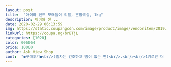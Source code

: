 ```yaml
---
layout: post 
title:  "아이와 샌드 모래놀이 리필, 혼합색상, 1kg" 
description: 아이와 샌 ..
date: 2020-02-29 06:13:59 
img: https://static.coupangcdn.com/image/product/image/vendoritem/2019/02/28/3000265103/62df266d-9bc7-4200-934b-114fedb15443.jpg 
linkUrl: https://coupa.ng/brBTjL 
categories: [1020] 
color: 006064 
price: 10000 
author: Ask View Shop 
cont:  "●구매후기●<br/>(필자는 건조하고 땀이 없는 편)<br/>.<br/><br/>1키로만 더 구입할까 싶기도 하구요~<br/>2키로 구입했는데 양이 살짝부족한 듯하기도 하고<br/>37개월이라 말도 제법하는데<br/>3키로샀고<br/>4살 딸아이가 모래놀이 너무 좋아해서 구매했습니다~<br/>⭐️뒷처리!!<br/>ㅡㅡㅡㅡㅡㅡ<br/>가벼운 바닷가의 모래에 찹쌀풀을 끼얹은 느낌<br/>겉에서 보기에도 촉촉해 보이네요 ^^*<br/>결국 치워야한다는 소리ㅜㅜ<br/>구매 후에 다른 소셜 찾아보니<br/>그냥 물에 잘 씻겨나가서 전 청소가 어렵지않네요<br/>그래서 그런가 모래도 던지지않고 꼬물꼬물 잘 노네요 ㅎ<br/>그래서 세트상품 사기엔 뭔가 비싸고 별로인 것 같아서<br/>글구 씻겨줄 땐 물에 녹지는 않는데,,<br/>기존 모래놀이구성품(삽, 모양틀)은 모던하우스랑<br/>나머지 다른 박스들도 이래야할텐데<br/>날씨가 많이 추워져서 야외활동 하기 어려워서<br/>냄새도 딱히 나는거 모르겠고~ 좋네요<br/>다행히 내가 펼친건 부드러웠음<br/>다행히 다른 포장도 질감동일<br/>딱딱하거나 단단,<br/>땀이 많거나 유분이 있는 편일듯<br/>또는 잘 뭉치지 않는다는 분들은<br/>랜덤하게 오래된 상품을 배송받은 듯하다<br/>리필만 구입해보았어요 ㅎㅎ<br/>리필용으로 구입<br/>마음같아서는 10키로 사고싶음<br/>모래 1킬로그램은 좀 적은 듯하여<br/>모래 담아둘 통은 업소용바트 따로 구입했는데<br/>모래가 쫀득하고 부드러워요~라고 함<br/>모래를 아직 개봉해보지는 않았지만<br/>바스와 모래놀이 용품은 있어서<br/>별 생각없이 쿠팡에서 검색해보고 구매했는데<br/>보관하기 딱이네요<br/>본인만 원한다면 매일 꺼내서 놀게해줘요 ㅋㅋㅋㅋㅋ<br/>부드럽게 사르륵 내려앉는게 즐거운지<br/>부드럽고 촉촉하고 손에 묻지 않는다<br/>뽀로로 모래놀이 세트 구매하면서<br/>사각사각하면서도 쫄깃쫄깃!<br/>사르르 퍼지면서도 밀도가 제법 있다<br/>성도 만들고 하려면<br/>손에 많이 끈적이게 묻는 사람들은<br/>아니, 묻긴 하는데 잘 털어진다<br/>아무래도 2킬로그램은 필요하지 않을까 싶어서요<br/>아이가 넘 좋아해서.<br/>.<br/><br/>아이가 노는 내도록 엄마최고란다ㅎㅎ<br/>아이와 모래 리필이 보통 12000원 정도 하더라구요.<br/><br/>아이와 주말에 놀이를 할 생각이어서<br/>엄마와 딸 둘이서 놀기 딱인데<br/>여름엔 바닷가에 가서 모래성 쌓기 많이 했는데요<br/>여튼 쿠팡에서 저렴하게 구매해서 좋았고요.<br/><br/>오래 사용하려면 밀봉보관 하라고한다<br/>이번템 성공적이에요♡<br/>일단 로켓배송으로 빠르고 안전하게 잘 받았답니다~<br/>잘 뭉치고<br/>적당한 듯 하기도 해요 ㅋㅋㅋㅋㅋ<br/>제가 매트밖으로는 던지면 안된다고 자주 얘기해줬거든요<br/>제가 제일 고민했던 부분인데요.<br/><br/>질감이 클레이처럼 쫀득하기도 하고<br/>집 베란다에 펼쳐두고 놀 생각이었는데<br/>집에서 모래놀이 해주려고 구매했어요~<br/>촉감은 제가 만져봐도 넘 재밌을 정도로 부드럽고 신기해요<br/>추가<br/>쿠팡이 좀 더 저렴하게 팔고 있었어요.<br/><br/>트럭에 모래도 올리고<br/>틀로 잘 만들어지고<br/>평소 놀이매트에서 쌀 촉감놀이도 자주하는데.<br/>.<br/><br/>하나 추가로 더 구매했어요<br/>학습지 교구로 받은게 있었어요!!<br/>현재 1시간30분째 자세 한 번 바꾸지않고 노는중<br/>현재 25개월 아들인데 놀이매트안에서 얌전히 가지고 놀아요<br/>" 
---
```

